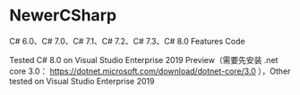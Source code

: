 # NewerCSharp
C# 6.0、C# 7.0、C# 7.1、C# 7.2、C# 7.3、C# 8.0 Features Code

Tested C# 8.0 on Visual Studio Enterprise 2019 Preview（需要先安装 .net core 3.0： https://dotnet.microsoft.com/download/dotnet-core/3.0 ），Other tested on Visual Studio Enterprise 2019
